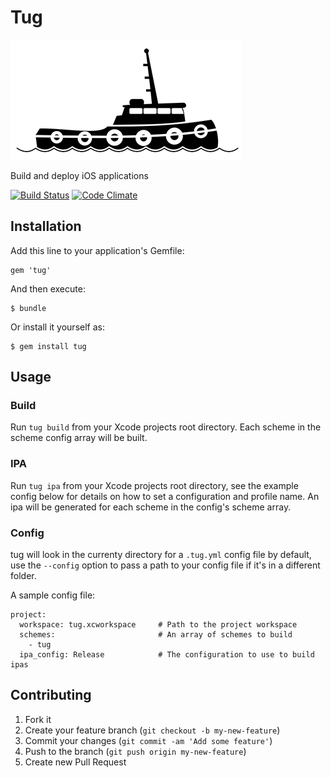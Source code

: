 # Tug

![icon](icon.png)

Build and deploy iOS applications

[![Build Status](https://travis-ci.org/alexfish/tug.svg?branch=feature%2Fbuild)](https://travis-ci.org/alexfish/tug)
[![Code Climate](https://codeclimate.com/github/alexfish/tug.png)](https://codeclimate.com/github/alexfish/tug)

## Installation

Add this line to your application's Gemfile:

    gem 'tug'

And then execute:

    $ bundle

Or install it yourself as:

    $ gem install tug

## Usage

### Build

Run `tug build` from your Xcode projects root directory. Each scheme in the scheme config array will be built.

### IPA

Run `tug ipa` from your Xcode projects root directory, see the example config below for details on how to set a configuration and profile name. An ipa will be generated for each scheme in the config's scheme array.

### Config

tug will look in the currenty directory for a `.tug.yml` config file by default, use the `--config` option to pass a path to your config file if it's in a different folder. 

A sample config file:

```
project:
  workspace: tug.xcworkspace     # Path to the project workspace
  schemes:                       # An array of schemes to build
    - tug
  ipa_config: Release            # The configuration to use to build ipas
```

## Contributing

1. Fork it
2. Create your feature branch (`git checkout -b my-new-feature`)
3. Commit your changes (`git commit -am 'Add some feature'`)
4. Push to the branch (`git push origin my-new-feature`)
5. Create new Pull Request
